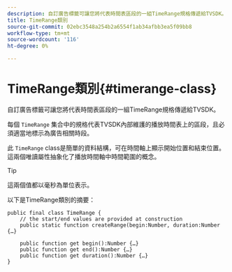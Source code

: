 ```yaml
---
description: 自訂廣告標籤可讓您將代表時間表區段的一組TimeRange規格傳遞給TVSDK。
title: TimeRange類別
source-git-commit: 02ebc3548a254b2a6554f1ab34afbb3ea5f09bb8
workflow-type: tm+mt
source-wordcount: '116'
ht-degree: 0%

---
```


# TimeRange類別{#timerange-class}

自訂廣告標籤可讓您將代表時間表區段的一組TimeRange規格傳遞給TVSDK。

<!--<a id="section_42EB6D62627A424ABA250E3246EFEFC3"></a>-->

每個 `TimeRange` 集合中的規格代表TVSDK內部維護的播放時間表上的區段，且必須適當地標示為廣告相關時段。

此 `TimeRange` class是簡單的資料結構，可在時間軸上顯示開始位置和結束位置。 這兩個唯讀屬性抽象化了播放時間軸中時間範圍的概念。

>[!TIP]
>
>這兩個值都以毫秒為單位表示。

以下是TimeRange類別的摘要：

```
public final class TimeRange {
    // the start/end values are provided at construction 
    public static function createRange(begin:Number, duration:Number {…}
 
    public function get begin():Number {…}
    public function get end():Number {…}
    public function get duration():Number {…}
}
```
